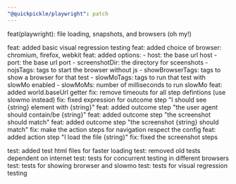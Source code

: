 ```yaml
---
"@quickpickle/playwright": patch
---
```


feat(playwright): file loading, snapshots, and browsers (oh my!)

feat: added basic visual regression testing
feat: added choice of browser: chromium, firefox, webkit
feat: added options: - host: the base url host - port: the base url port - screenshotDir: the directory for sceenshots - nojsTags: tags to start the browser without js - showBrowserTags: tags to show a browser for that test - slowMoTags: tags to run that test with slowMo enabled - slowMoMs: number of milliseconds to run slowMo
feat: added world.baseUrl getter
fix: remove timeouts for all step defintions (use slowmo instead)
fix: fixed expression for outcome step "I should see {string} element with {string}"
feat: added outcome step "the user agent should contain/be {string}"
feat: added outcome step "the screenshot should match"
feat: added outcome step "the screenshot {string} should match"
fix: make the action steps for navigation respect the config
feat: added action step "I load the file {string}"
fix: fixed the screenshot steps

test: added test html files for faster loading
test: removed old tests dependent on internet
test: tests for concurrent testing in different browsers
test: tests for showing brorwser and slowmo
test: tests for visual regression testing
